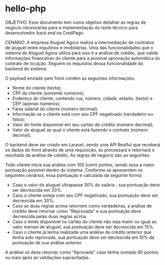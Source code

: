 # hello-php

OBJETIVO: Esse documento tem como objetivo detalhar as regras de negócio necessárias para a implementação do teste técnico para desenvolvedor back end na CredPago.

CENÁRIO: A empresa Aluguel Agora realiza a intermediação de contratos de aluguel entre inquilinos e imobiliárias. Uma das funcionalidades que o sistema do Aluguel Agora utiliza para isso é a análise de crédito, que valida informações financeiras do cliente para a possível aprovação automática do contrato de locação. Seguem os requisitos dessa funcionalidade do backend do sistema:

O payload enviado pelo front contêm as seguintes informações:

* Nome do cliente (texto);
* CPF do cliente (somente números);
* Endereço do cliente, contendo rua, número, cidade, estado, (texto) e CEP (apenas números);
* Faixa salarial do cliente (número decimal);
* Informação se o cliente está com seu CPF negativado (verdadeiro ou falso);
* Valor do limite disponível em seu cartão de crédito (número decimal);
* Valor do aluguel ao qual o cliente está fazendo o contrato (número decimal);

O backend deve ser criado em Laravel, sendo uma API Restful que receberá os dados do front através de uma requisição, as processará e retornará o resultado da análise de crédito. As regras de negócio são as seguintes:

Todo cliente inicia sua análise com 100 (cem) pontos, sendo essa a maior pontuação possível dentro do sistema. Conforme se apresentem os seguintes cenários, essa pontuação é calculada da seguinte forma:

* Caso o valor do aluguel ultrapasse 30% do salário , sua pontuação deve ser decrescida em 20%.
* Caso o cliente esteja com seu CPF negativado, sua pontuação deve ser decrescida em 30%.
* Caso as duas regras acima retornem como verdadeiras, a análise de crédito deve retornar como "Reprovada" e sua pontuação deve decrescida pelas duas regras acima.
* Caso o limite disponível no cartão do cliente não seja maior ou igual ao valor mensal de aluguel, sua pontuação deve ser decrescida em 15%.
* Caso o cliente já tenha realizada uma análise de crédito anterior que tenha sido reprovada, sua pontuação deve ser decrescida em 10% da pontuação de sua análise anterior.

A análise só deve retornar como "Aprovada" caso tenha somado 60 pontos ou mais após as validações supracitadas.
